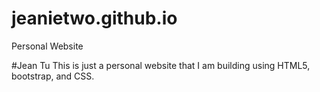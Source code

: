 # jeanietwo.github.io
Personal Website

#Jean Tu
This is just a personal website that I am building using HTML5, bootstrap, and CSS. 
